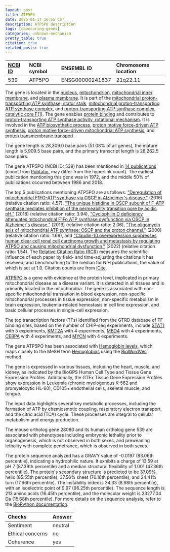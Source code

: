 ```yaml
---
layout: post
title: ATP5PO
date: 2025-01-17 16:55 CST
description: ATP5PO description
tags: [cooccuring-genes]
categories: unknown-mechanism
pretty_table: true
citation: true
related_posts: true
---
```




| [NCBI ID](https://www.ncbi.nlm.nih.gov/gene/539) | NCBI symbol | ENSEMBL ID | Chromosome location |
| :-------- | :------- | :-------- | :------- |
| 539  | ATP5PO | ENSG00000241837 | 21q22.11 |



The gene is located in the [nucleus](https://amigo.geneontology.org/amigo/term/GO:0005634), [mitochondrion](https://amigo.geneontology.org/amigo/term/GO:0005739), [mitochondrial inner membrane](https://amigo.geneontology.org/amigo/term/GO:0005743), and [plasma membrane](https://amigo.geneontology.org/amigo/term/GO:0005886). It is part of the [mitochondrial proton-transporting ATP synthase, stator stalk](https://amigo.geneontology.org/amigo/term/GO:0000274), [mitochondrial proton-transporting ATP synthase complex](https://amigo.geneontology.org/amigo/term/GO:0005753), and [proton-transporting ATP synthase complex, catalytic core F(1)](https://amigo.geneontology.org/amigo/term/GO:0045261). The gene enables [protein binding](https://amigo.geneontology.org/amigo/term/GO:0005515) and contributes to [proton-transporting ATP synthase activity, rotational mechanism](https://amigo.geneontology.org/amigo/term/GO:0046933). It is involved in the [ATP biosynthetic process](https://amigo.geneontology.org/amigo/term/GO:0006754), [proton motive force-driven ATP synthesis](https://amigo.geneontology.org/amigo/term/GO:0015986), [proton motive force-driven mitochondrial ATP synthesis](https://amigo.geneontology.org/amigo/term/GO:0042776), and [proton transmembrane transport](https://amigo.geneontology.org/amigo/term/GO:1902600).


The gene length is 28,309.0 base pairs (51.08% of all genes), the mature length is 5,909.5 base pairs, and the primary transcript length is 28,262.5 base pairs.


The gene ATP5PO (NCBI ID: 539) has been mentioned in [14 publications](https://pubmed.ncbi.nlm.nih.gov/?term=%22ATP5PO%22) (count from [Pubtator](https://academic.oup.com/nar/article/47/W1/W587/5494727), may differ from the hyperlink count). The earliest publication mentioning this gene was in 1972, and the middle 50% of publications occurred between 1986 and 2018.


The top 5 publications mentioning ATP5PO are as follows: ["Deregulation of mitochondrial F1FO-ATP synthase via OSCP in Alzheimer's disease."](https://pubmed.ncbi.nlm.nih.gov/27151236) (2016) (relative citation ratio: 4.57), ["The unique histidine in OSCP subunit of F-ATP synthase mediates inhibition of the permeability transition pore by acidic pH."](https://pubmed.ncbi.nlm.nih.gov/29217657) (2018) (relative citation ratio: 3.94), ["Cyclophilin D deficiency attenuates mitochondrial F1Fo ATP synthase dysfunction via OSCP in Alzheimer's disease."](https://pubmed.ncbi.nlm.nih.gov/30266287) (2019) (relative citation ratio: 2.06), ["The oligomycin axis of mitochondrial ATP synthase: OSCP and the proton channel."](https://pubmed.ncbi.nlm.nih.gov/15254386) (2000) (relative citation ratio: 1.69), and ["Claudin-10 overexpression suppresses human clear cell renal cell carcinoma growth and metastasis by regulating ATP5O and causing mitochondrial dysfunction."](https://pubmed.ncbi.nlm.nih.gov/35414767) (2022) (relative citation ratio: 1.54). The [Relative Citation Ratio (RCR)](https://journals.plos.org/plosbiology/article?id=10.1371/journal.pbio.1002541) measures the scientific influence of each paper by field- and time-adjusting the citations it has received, and benchmarking to the median for NIH publications, the value of which is set at 1.0. Citation counts are from [iCite](https://icite.od.nih.gov).


[ATP5PO](https://www.proteinatlas.org/ENSG00000241837-ATP5PO) is a gene with evidence at the protein level, implicated in primary mitochondrial disease as a disease variant. It is detected in all tissues and is primarily located in the mitochondria. The gene is associated with non-specific mitochondrial translation in blood expression, non-specific mitochondrial processes in tissue expression, non-specific metabolism in brain expression, leukemia-related hemostasis in cell line expression, and basic cellular processes in single-cell expression.


The top transcription factors (TFs) identified from the GTRD database of TF binding sites, based on the number of CHIP-seq experiments, include [STAT1](https://www.ncbi.nlm.nih.gov/gene/6772) with 5 experiments, [KMT2A](https://www.ncbi.nlm.nih.gov/gene/4297) with 4 experiments, [MBD4](https://www.ncbi.nlm.nih.gov/gene/8930) with 4 experiments, [CEBPA](https://www.ncbi.nlm.nih.gov/gene/1050) with 4 experiments, and [MYCN](https://www.ncbi.nlm.nih.gov/gene/4613) with 4 experiments.




The gene ATP5PO has been associated with [Hemoglobin levels](https://pubmed.ncbi.nlm.nih.gov/32327693), which maps closely to the MeSH term [Hemoglobins](https://meshb.nlm.nih.gov/record/ui?ui=D006454) using the [BioWordVec](https://www.nature.com/articles/s41597-019-0055-0) method.


The gene is expressed in various tissues, including the heart, muscle, and kidney, as indicated by the BioGPS Human Cell Type and Tissue Gene Expression Profiles. Additionally, the GTEx Tissue Gene Expression Profiles show expression in Leukemia (chronic myelogenous K-562 and promyelocytic HL-60), CD105+ endothelial cells, skeletal muscle, and tongue.


The input data highlights several key metabolic processes, including the formation of ATP by chemiosmotic coupling, respiratory electron transport, and the citric acid (TCA) cycle. These processes are integral to cellular metabolism and energy production.


The mouse ortholog gene 28080 and its human ortholog gene 539 are associated with phenotypes including embryonic lethality prior to organogenesis, which is not observed in both sexes, and preweaning lethality with complete penetrance, which is observed in both sexes.


The protein sequence analyzed has a GRAVY value of -0.0197 (83.06th percentile), indicating a hydrophilic nature. It exhibits a charge of 13.59 at pH 7 (87.39th percentile) and a median structural flexibility of 1.001 (47.36th percentile). The protein's secondary structure is predicted to be 37.09% helix (85.55th percentile), 37.56% sheet (76.16th percentile), and 24.41% turn (17.66th percentile). The instability index is 34.33 (8.98th percentile), with an isoelectric point of 9.97 (96.25th percentile). The sequence length is 213 amino acids (16.45th percentile), and the molecular weight is 23277.04 Da (15.68th percentile). For more details on the sequence analysis, refer to the [BioPython documentation](https://biopython.org/docs/1.75/api/Bio.SeqUtils.ProtParam.html).





| Checks    | Answer |
| :-------- | :------- |
| Sentiment  | neutral   |
| Ethical concerns | no     |
| Coherence    | yes    |